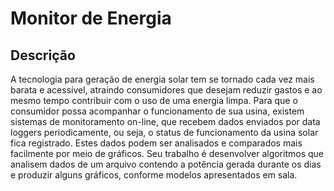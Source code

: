 # Monitor de Energia

## Descrição

A tecnologia para geração de energia solar tem se tornado cada vez mais barata e acessível, atraindo
consumidores que desejam reduzir gastos e ao mesmo tempo contribuir com o uso de uma energia
limpa.
Para que o consumidor possa acompanhar o funcionamento de sua usina, existem sistemas de
monitoramento on-line, que recebem dados enviados por data loggers periodicamente, ou seja, o
status de funcionamento da usina solar fica registrado.
Estes dados podem ser analisados e comparados mais facilmente por meio de gráficos. Seu trabalho
é desenvolver algoritmos que analisem dados de um arquivo contendo a potência gerada durante os
dias e produzir alguns gráficos, conforme modelos apresentados em sala.